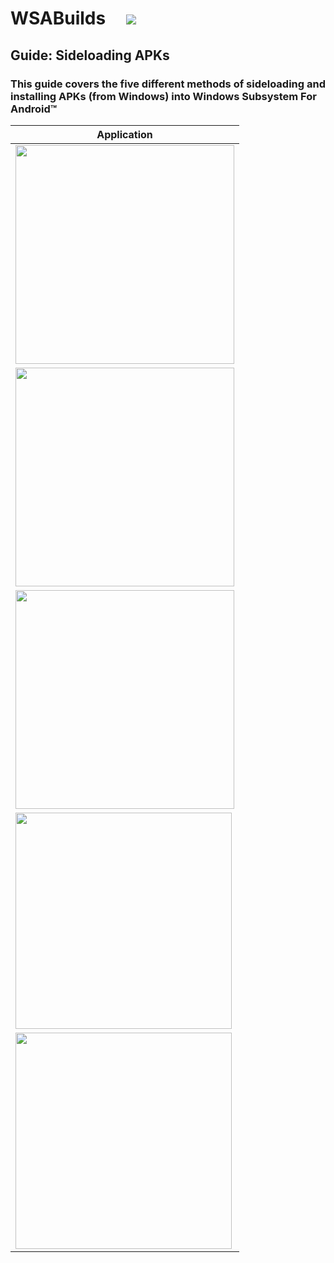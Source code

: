 # WSABuilds &nbsp; &nbsp; <img src="https://img.shields.io/github/downloads/MustardChef/WSABuilds/total?label=Total%20Downloads&style=for-the-badge"/> &nbsp; 


## Guide: Sideloading APKs

### This guide covers the five different methods of sideloading and installing APKs (from Windows) into Windows Subsystem For Android™

|Application|
|-----------|
|[<img src="https://github-production-user-asset-6210df.s3.amazonaws.com/44692189/243088634-38def9fd-e9e0-48da-90d2-85988bb79c6a.png" style="width: 350px;" style="float: left;"/>](https://github.com/MustardChef/WSABuilds/blob/master/Guides/Sideloading%20Guides/WSAFiles.md)|
|[<img src="https://github-production-user-asset-6210df.s3.amazonaws.com/44692189/282267911-c30d2a36-84b1-4096-91ce-d1096bfec0cf.png" style="width: 350px;" style="float: left;"/>](https://github.com/MustardChef/WSABuilds/blob/master/Guides/Sideloading%20Guides/WSA-Sideloader.md)|
|[<img src="https://user-images.githubusercontent.com/68516357/226144462-25e8ba07-9f5b-424b-9ecf-b973e8f396b2.png" style="width: 350px;" style="float: left;"/>](https://github.com/MustardChef/WSABuilds/blob/master/Guides/Sideloading%20Guides/WSAPacman.md)|
|[<img src="https://user-images.githubusercontent.com/68516357/228315858-1f76e13f-be5a-49c9-8e72-1417b9d6796b.png" style="width: 346px;" style="float: left;"/>](https://github.com/Paving-Base/APK-Installer/blob/main/README.en-US.md)|
|[<img src="https://user-images.githubusercontent.com/68516357/226143960-70ba58b6-7339-48c8-9f25-602e7236eaf5.png" style="width: 346px;" style="float: left;"/>](https://github.com/MustardChef/WSABuilds/blob/master/Guides/Sideloading%20Guides/ADB-Sideloading.md)|
